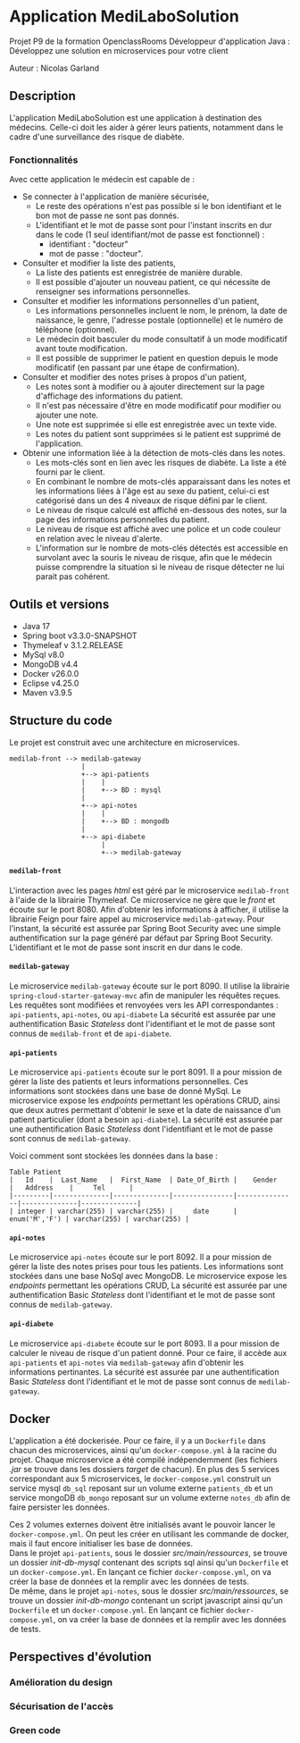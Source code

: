 
# Application MediLaboSolution

Projet P9 de la formation OpenclassRooms Développeur d'application Java : Développez une solution en microservices pour votre client

Auteur : Nicolas Garland


## Description

L'application MediLaboSolution est une application à destination des médecins.
Celle-ci doit les aider à gérer leurs patients, notamment dans le cadre d'une surveillance des risque de diabète.

### Fonctionnalités

Avec cette application le médecin est capable de :
- Se connecter à l'application de manière sécurisée,
	- Le reste des opérations n'est pas possible si le bon identifiant et le bon mot de passe ne sont pas donnés.
	- L'identifiant et le mot de passe sont pour l'instant inscrits en dur dans le code (1 seul identifiant/mot de passe est fonctionnel) :
		- identifiant : "docteur"
		- mot de passe : "docteur".
- Consulter et modifier la liste des patients,
	- La liste des patients est enregistrée de manière durable.
	- Il est possible d'ajouter un nouveau patient, ce qui nécessite de renseigner ses informations personnelles.
- Consulter et modifier les informations personnelles d'un patient,
	- Les informations personnelles incluent le nom, le prénom, la date de naissance, le genre, l'adresse postale (optionnelle) et le numéro de téléphone (optionnel).
	- Le médecin doit basculer du mode consultatif à un mode modificatif avant toute modification.
	- Il est possible de supprimer le patient en question depuis le mode modificatif (en passant par une étape de confirmation).
- Consulter et modifier des notes prises à propos d'un patient,
	- Les notes sont à modifier ou à ajouter directement sur la page d'affichage des informations du patient.
	- Il n'est pas nécessaire d'être en mode modificatif pour modifier ou ajouter une note.
	- Une note est supprimée si elle est enregistrée avec un texte vide.
	- Les notes du patient sont supprimées si le patient est supprimé de l'application.
- Obtenir une information liée à la détection de mots-clés dans les notes.
	- Les mots-clés sont en lien avec les risques de diabète. La liste a été fourni par le client.
	- En combinant le nombre de mots-clés apparaissant dans les notes et les informations liées à l'âge est au sexe du patient, celui-ci est catégorisé dans un des 4 niveaux de risque défini par le client.
	- Le niveau de risque calculé est affiché en-dessous des notes, sur la page des informations personnelles du patient.
	- Le niveau de risque est affiché avec une police et un code couleur en relation avec le niveau d'alerte.
	- L'information sur le nombre de mots-clés détectés est accessible en survolant avec la souris le niveau de risque, afin que le médecin puisse comprendre la situation si le niveau de risque détecter ne lui parait pas cohérent.
	

## Outils et versions

- Java 17
- Spring boot v3.3.0-SNAPSHOT
- Thymeleaf v 3.1.2.RELEASE
- MySql v8.0
- MongoDB v4.4
- Docker v26.0.0
- Eclipse v4.25.0
- Maven v3.9.5


## Structure du code

Le projet est construit avec une architecture en microservices.


```
medilab-front --> medilab-gateway
                  |
                  +--> api-patients
                  |    |
                  |    +--> BD : mysql
                  |
                  +--> api-notes
                  |    |
                  |    +--> BD : mongodb
                  |
                  +--> api-diabete
                       |
                       +--> medilab-gateway
```

#### `medilab-front`
L'interaction avec les pages *html* est géré par le microservice `medilab-front` à l'aide de la librairie Thymeleaf.
Ce microservice ne gère que le *front* et écoute sur le port 8080.
Afin d'obtenir les informations à afficher, il utilise la librairie Feign pour faire appel au microservice `medilab-gateway`.
Pour l'instant, la sécurité est assurée par Spring Boot Security avec une simple authentification sur la page généré par défaut par Spring Boot Security.
L'identifiant et le mot de passe sont inscrit en dur dans le code.

#### `medilab-gateway`
Le microservice `medilab-gateway` écoute sur le port 8090.
Il utilise la librairie `spring-cloud-starter-gateway-mvc` afin de manipuler les réquêtes reçues.
Les requêtes sont modifiées et renvoyées vers les API correspondantes : `api-patients`, `api-notes`, ou `api-diabete`
La sécurité est assurée par une authentification Basic *Stateless* dont l'identifiant et le mot de passe sont connus de `medilab-front` et de `api-diabete`.

#### `api-patients`
Le microservice `api-patients` écoute sur le port 8091.
Il a pour mission de gérer la liste des patients et leurs informations personnelles.
Ces informations sont stockées dans une base de donné MySql.
Le microservice expose les *endpoints* permettant les opérations CRUD, ainsi que deux autres permettant d'obtenir le sexe et la date de naissance d'un patient particulier (dont a besoin `api-diabete`).
La sécurité est assurée par une authentification Basic *Stateless* dont l'identifiant et le mot de passe sont connus de `medilab-gateway`.

Voici comment sont stockées les données dans la base :  
```
Table Patient  
|   Id    |  Last_Name   |  First_Name  | Date_Of_Birth |    Gender     |   Address    |     Tel      |  
|---------|--------------|--------------|---------------|---------------|--------------|--------------|  
| integer | varchar(255) | varchar(255) |     date      | enum('M','F') | varchar(255) | varchar(255) |
```

#### `api-notes`
Le microservice `api-notes` écoute sur le port 8092.
Il a pour mission de gérer la liste des notes prises pour tous les patients.
Les informations sont stockées dans une base NoSql avec MongoDB.
Le microservice expose les *endpoints* permettant les opérations CRUD, 
La sécurité est assurée par une authentification Basic *Stateless* dont l'identifiant et le mot de passe sont connus de `medilab-gateway`.

#### `api-diabete`
Le microservice `api-diabete` écoute sur le port 8093.
Il a pour mission de calculer le niveau de risque d'un patient donné.
Pour ce faire, il accède aux `api-patients` et `api-notes` via `medilab-gateway` afin d'obtenir les informations pertinantes.
La sécurité est assurée par une authentification Basic *Stateless* dont l'identifiant et le mot de passe sont connus de `medilab-gateway`.


## Docker

L'application a été dockerisée.
Pour ce faire, il y a un `Dockerfile` dans chacun des microservices, ainsi qu'un `docker-compose.yml` à la racine du projet.
Chaque microservice a été compilé indépendemment (les fichiers *.jar* se trouve dans les dossiers *target* de chacun).
En plus des 5 services correspondant aux 5 microservices, le `docker-compose.yml` construit un service mysql `db_sql` reposant sur un volume externe `patients_db` et un service mongoDB `db_mongo` reposant sur un volume externe `notes_db` afin de faire persister les données.

Ces 2 volumes externes doivent être initialisés avant le pouvoir lancer le `docker-compose.yml`. 
On peut les créer en utilisant les commande de docker, mais il faut encore initialiser les base de données.  
Dans le projet `api-patients`, sous le dossier *src/main/ressources*, se trouve un dossier *init-db-mysql* contenant des scripts sql ainsi qu'un `Dockerfile` et un `docker-compose.yml`.
En lançant ce fichier `docker-compose.yml`, on va créer la base de données et la remplir avec les données de tests.  
De même, dans le projet `api-notes`, sous le dossier *src/main/ressources*, se trouve un dossier *init-db-mongo* contenant un script javascript ainsi qu'un `Dockerfile` et un `docker-compose.yml`.
En lançant ce fichier `docker-compose.yml`, on va créer la base de données et la remplir avec les données de tests.  


## Perspectives d'évolution

### Amélioration du design



### Sécurisation de l'accès

### Green code

